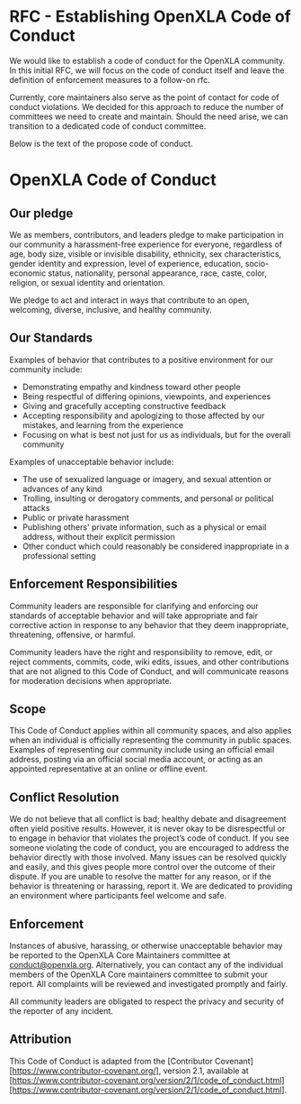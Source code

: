 # RFC - Establishing OpenXLA Code of Conduct

We would like to establish a code of conduct for the OpenXLA community. In this
initial RFC, we will focus on the code of conduct itself and leave the
definition of enforcement measures to a follow-on rfc.

Currently, core maintainers also serve as the point of contact for code of
conduct violations. We decided for this approach to reduce the number of
committees we need to create and maintain. Should the need arise, we can
transition to a dedicated code of conduct committee.

Below is the text of the propose code of conduct.

# OpenXLA Code of Conduct

## Our pledge

We as members, contributors, and leaders pledge to make participation in our
community a harassment-free experience for everyone, regardless of age, body
size, visible or invisible disability, ethnicity, sex characteristics, gender
identity and expression, level of experience, education, socio-economic status,
nationality, personal appearance, race, caste, color, religion, or sexual
identity and orientation.

We pledge to act and interact in ways that contribute to an open, welcoming,
diverse, inclusive, and healthy community.

## Our Standards

Examples of behavior that contributes to a positive environment for our
community include:

* Demonstrating empathy and kindness toward other people
* Being respectful of differing opinions, viewpoints, and experiences
* Giving and gracefully accepting constructive feedback
* Accepting responsibility and apologizing to those affected by our mistakes,
  and learning from the experience
* Focusing on what is best not just for us as individuals, but for the overall
  community

Examples of unacceptable behavior include:

* The use of sexualized language or imagery, and sexual attention or advances of
  any kind
* Trolling, insulting or derogatory comments, and personal or political attacks
* Public or private harassment
* Publishing others' private information, such as a physical or email address,
  without their explicit permission
* Other conduct which could reasonably be considered inappropriate in a
  professional setting

## Enforcement Responsibilities

Community leaders are responsible for clarifying and enforcing our standards of
acceptable behavior and will take appropriate and fair corrective action in
response to any behavior that they deem inappropriate, threatening, offensive,
or harmful.

Community leaders have the right and responsibility to remove, edit, or reject
comments, commits, code, wiki edits, issues, and other contributions that are
not aligned to this Code of Conduct, and will communicate reasons for moderation
decisions when appropriate.

## Scope

This Code of Conduct applies within all community spaces, and also applies when
an individual is officially representing the community in public spaces.
Examples of representing our community include using an official email address,
posting via an official social media account, or acting as an appointed
representative at an online or offline event.

## Conflict Resolution

We do not believe that all conflict is bad; healthy debate and disagreement
often yield positive results. However, it is never okay to be disrespectful or
to engage in behavior that violates the project’s code of conduct.  If you see
someone violating the code of conduct, you are encouraged to address the
behavior directly with those involved. Many issues can be resolved quickly and
easily, and this gives people more control over the outcome of their dispute. If
you are unable to resolve the matter for any reason, or if the behavior is
threatening or harassing, report it. We are dedicated to providing an
environment where participants feel welcome and safe.

## Enforcement

Instances of abusive, harassing, or otherwise unacceptable behavior may be
reported to the OpenXLA Core Maintainers committee at conduct@openxla.org.
Alternatively, you can contact any of the individual members of the OpenXLA Core
maintainers committee to submit your report. All complaints will be reviewed and
investigated promptly and fairly.

All community leaders are obligated to respect the privacy and security of the
reporter of any incident.

## Attribution

This Code of Conduct is adapted from the [Contributor
Covenant][https://www.contributor-covenant.org/], version 2.1, available at
[https://www.contributor-covenant.org/version/2/1/code_of_conduct.html][https://www.contributor-covenant.org/version/2/1/code_of_conduct.html].

